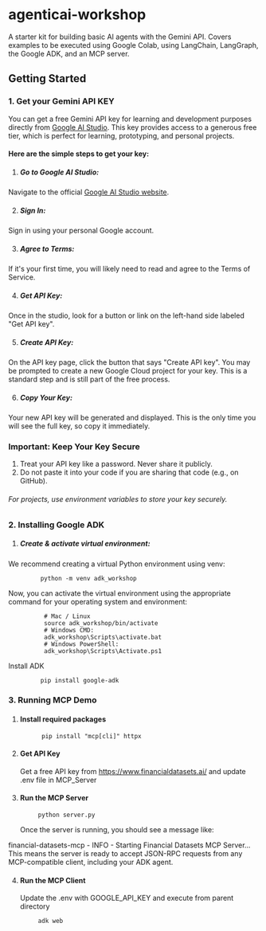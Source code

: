# agenticai-workshop
A starter kit for building basic AI agents with the Gemini API. Covers examples to be executed using Google Colab, using LangChain, LangGraph, the Google ADK, and an MCP server.

## Getting Started 
### 1. Get your Gemini API KEY
You can get a free Gemini API key for learning and development purposes directly from [Google AI Studio](https://aistudio.google.com/).
This key provides access to a generous free tier, which is perfect for learning, prototyping, and personal projects.

#### Here are the simple steps to get your key:

1. ##### Go to Google AI Studio:
Navigate to the official [Google AI Studio website](https://aistudio.google.com/).

2. ##### Sign In:
Sign in using your personal Google account.

3. ##### Agree to Terms:
If it's your first time, you will likely need to read and agree to the Terms of Service.

4. ##### Get API Key:
Once in the studio, look for a button or link on the left-hand side labeled "Get API key".

5. ##### Create API Key:
On the API key page, click the button that says "Create API key". You may be prompted to create a new Google Cloud project for your key. This is a standard step and is still part of the free process.

6. ##### Copy Your Key:
Your new API key will be generated and displayed. This is the only time you will see the full key, so copy it immediately.

### Important: Keep Your Key Secure
1. Treat your API key like a password. Never share it publicly.
2. Do not paste it into your code if you are sharing that code (e.g., on GitHub).

###### For projects, use environment variables to store your key securely.

### 2. Installing Google ADK
1. ##### Create & activate virtual environment:
We recommend creating a virtual Python environment using venv:

             python -m venv adk_workshop

Now, you can activate the virtual environment using the appropriate command for your operating system and environment:

              # Mac / Linux 
              source adk_workshop/bin/activate
              # Windows CMD:
              adk_workshop\Scripts\activate.bat
              # Windows PowerShell:
              adk_workshop\Scripts\Activate.ps1

Install ADK

             pip install google-adk


### 3. Running MCP Demo
1. #### Install required packages
             pip install "mcp[cli]" httpx
2. #### Get API Key
    Get a free API key from https://www.financialdatasets.ai/ and update .env file in MCP_Server
3. #### Run the MCP Server
            python server.py
   Once the server is running, you should see a message like:

financial-datasets-mcp - INFO - Starting Financial Datasets MCP Server...
This means the server is ready to accept JSON-RPC requests from any MCP-compatible client, including your ADK agent.

4. #### Run the MCP Client
   Update the .env with GOOGLE_API_KEY and execute from parent directory 
   
            adk web 
   
   
   
  


             



